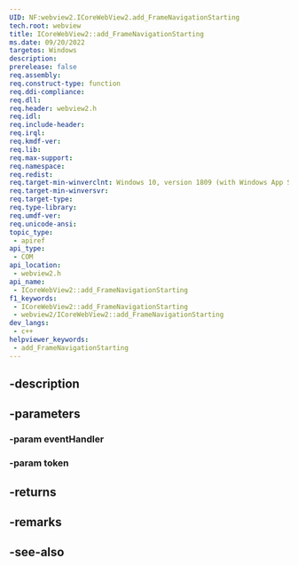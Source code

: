 ```yaml
---
UID: NF:webview2.ICoreWebView2.add_FrameNavigationStarting
tech.root: webview
title: ICoreWebView2::add_FrameNavigationStarting
ms.date: 09/20/2022
targetos: Windows
description: 
prerelease: false
req.assembly: 
req.construct-type: function
req.ddi-compliance: 
req.dll: 
req.header: webview2.h
req.idl: 
req.include-header: 
req.irql: 
req.kmdf-ver: 
req.lib: 
req.max-support: 
req.namespace: 
req.redist: 
req.target-min-winverclnt: Windows 10, version 1809 (with Windows App SDK 1.1 or later)
req.target-min-winversvr: 
req.target-type: 
req.type-library: 
req.umdf-ver: 
req.unicode-ansi: 
topic_type:
 - apiref
api_type:
 - COM
api_location:
 - webview2.h
api_name:
 - ICoreWebView2::add_FrameNavigationStarting
f1_keywords:
 - ICoreWebView2::add_FrameNavigationStarting
 - webview2/ICoreWebView2::add_FrameNavigationStarting
dev_langs:
 - c++
helpviewer_keywords:
 - add_FrameNavigationStarting
---
```


## -description

## -parameters

### -param eventHandler

### -param token

## -returns

## -remarks

## -see-also

